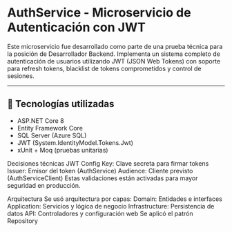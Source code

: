 # AuthService - Microservicio de Autenticación con JWT

Este microservicio fue desarrollado como parte de una prueba técnica para la posición de Desarrollador Backend. Implementa un sistema completo de autenticación de usuarios utilizando JWT (JSON Web Tokens) con soporte para refresh tokens, blacklist de tokens comprometidos y control de sesiones.

---

## 🧱 Tecnologías utilizadas

- ASP.NET Core 8
- Entity Framework Core
- SQL Server (Azure SQL)
- JWT (System.IdentityModel.Tokens.Jwt)
- xUnit + Moq (pruebas unitarias)

Decisiones técnicas
JWT Config
Key: Clave secreta para firmar tokens
Issuer: Emisor del token (AuthService)
Audience: Cliente previsto (AuthServiceClient)
Estas validaciones están activadas para mayor seguridad en producción.

 Arquitectura
Se usó arquitectura por capas:
Domain: Entidades e interfaces
Application: Servicios y lógica de negocio
Infrastructure: Persistencia de datos
API: Controladores y configuración web
Se aplicó el patrón Repository 

